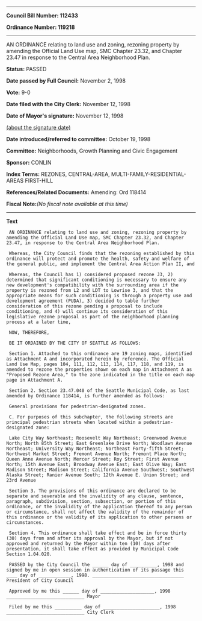 

********

**Council Bill Number: 112433**
   
**Ordinance Number: 119218**
********

 AN ORDINANCE relating to land use and zoning, rezoning property by amending the Official Land Use map, SMC Chapter 23.32, and Chapter 23.47 in response to the Central Area Neighborhood Plan.

**Status:** PASSED
   
**Date passed by Full Council:** November 2, 1998
   
**Vote:** 9-0
   
**Date filed with the City Clerk:** November 12, 1998
   
**Date of Mayor's signature:** November 12, 1998
   
[(about the signature date)](/~public/approvaldate.htm)
   
   
   
**Date introduced/referred to committee:** October 19, 1998
   
**Committee:** Neighborhoods, Growth Planning and Civic Engagement
   
**Sponsor:** CONLIN
   
   
**Index Terms:** REZONES, CENTRAL-AREA, MULTI-FAMILY-RESIDENTIAL-AREAS FIRST-HILL

**References/Related Documents:** Amending: Ord 118414

**Fiscal Note:**_(No fiscal note available at this time)_

********

**Text**
   
```
 AN ORDINANCE relating to land use and zoning, rezoning property by amending the Official Land Use map, SMC Chapter 23.32, and Chapter 23.47, in response to the Central Area Neighborhood Plan.

 Whereas, the City Council finds that the rezoning established by this ordinance will protect and promote the health, safety and welfare of the general public, and implement the Central Area Action Plan II, and

 Whereas, the Council has 1) considered proposed rezone J3, 2) determined that significant conditioning is necessary to ensure any new development's compatibility with the surrounding area if the property is rezoned from L2 and LDT to Lowrise 3, and that the appropriate means for such conditioning is through a property use and development agreement (PUDA), 3) decided to table further consideration of this rezone pending a proposal to include conditioning, and 4) will continue its consideration of this legislative rezone proposal as part of the neighborhood planning process at a later time,

 NOW, THEREFORE,

 BE IT ORDAINED BY THE CITY OF SEATTLE AS FOLLOWS:

 Section 1. Attached to this ordinance are 19 zoning maps, identified as Attachment A and incorporated herein by reference. The Official Land Use Map, pages 104, 111, 112, 113, 114, 117, 118, and 119, is amended to rezone the properties shown on each map in Attachment A as "Proposed Rezone Area," to the zone indicated in the title on each map page in Attachment A.

 Section 2. Section 23.47.040 of the Seattle Municipal Code, as last amended by Ordinance 118414, is further amended as follows:

 General provisions for pedestrian-designated zones.

 C. For purposes of this subchapter, the following streets are principal pedestrian streets when located within a pedestrian- designated zone:

 Lake City Way Northeast; Roosevelt Way Northeast; Greenwood Avenue North; North 85th Street; East Greenlake Drive North; Woodlawn Avenue Northeast; University Way Northeast; Northeast Forty-fifth Street; Northwest Market Street; Fremont Avenue North; Fremont Place North; Queen Anne Avenue North; Mercer Street; Roy Street; First Avenue North; 15th Avenue East; Broadway Avenue East; East Olive Way; East Madison Street; Madison Street; California Avenue Southwest; Southwest Alaska Street; Ranier Avenue South; 12th Avenue E. Union Street; and 23rd Avenue

 Section 3. The provisions of this ordinance are declared to be separate and severable and the invalidity of any clause, sentence, paragraph, subdivision, section, subsection, or portion of this ordinance, or the invalidity of the application thereof to any person or circumstance, shall not affect the validity of the remainder of this ordinance or the validity of its application to other persons or circumstances.

 Section 4. This ordinance shall take effect and be in force thirty (30) days from and after its approval by the Mayor, but if not approved and returned by the Mayor within ten (10) days after presentation, it shall take effect as provided by Municipal Code Section 1.04.020.

 PASSED by the City Council the ______ day of __________, 1998 and signed by me in open session in authentication of its passage this ____ day of ____________, 1998. __________________________________ President of City Council

 Approved by me this ______ day of ____________________, 1998 _____________________________ Mayor

 Filed by me this __________ day of _____________________, 1998 _____________________________ City Clerk

```
